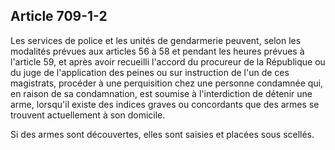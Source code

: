 Article 709-1-2
----
Les services de police et les unités de gendarmerie peuvent, selon les modalités
prévues aux articles 56 à 58 et pendant les heures prévues à l'article 59, et
après avoir recueilli l'accord du procureur de la République ou du juge de
l'application des peines ou sur instruction de l'un de ces magistrats, procéder
à une perquisition chez une personne condamnée qui, en raison de sa
condamnation, est soumise à l'interdiction de détenir une arme, lorsqu'il existe
des indices graves ou concordants que des armes se trouvent actuellement à son
domicile.

Si des armes sont découvertes, elles sont saisies et placées sous scellés.
